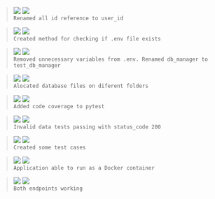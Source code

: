 > ![](https://img.shields.io/badge/Jul_25,_2022-black) ![](https://img.shields.io/badge/v0.5.1-REFACTOR-red)  
> `Renamed all id reference to user_id`

> ![](https://img.shields.io/badge/Jul_25,_2022-black) ![](https://img.shields.io/badge/v0.5.0-FEAT-blue)  
> `Created method for checking if .env file exists`

> ![](https://img.shields.io/badge/Jul_25,_2022-black) ![](https://img.shields.io/badge/v0.4.2-REFACTOR-red)  
> `Removed unnecessary variables from .env. Renamed db_manager to test_db_manager`

> ![](https://img.shields.io/badge/Jul_24,_2022-black) ![](https://img.shields.io/badge/v0.4.1-REFACTOR-red)  
> `Alocated database files on diferent folders`

> ![](https://img.shields.io/badge/Jul_24,_2022-black) ![](https://img.shields.io/badge/v0.4.0-FEAT-blue)  
> `Added code coverage to pytest`

> ![](https://img.shields.io/badge/Jul_24,_2022-black) ![](https://img.shields.io/badge/v0.3.1-FIX-green)  
> `Invalid data tests passing with status_code 200`

> ![](https://img.shields.io/badge/Jul_23,_2022-black) ![](https://img.shields.io/badge/v0.3.0-FEAT-blue)  
> `Created some test cases`

> ![](https://img.shields.io/badge/Jul_21,_2022-black) ![](https://img.shields.io/badge/v0.2.0-FEAT-blue)  
> `Application able to run as a Docker container`

> ![](https://img.shields.io/badge/Jul_21,_2022-black) ![](https://img.shields.io/badge/v0.1.0-FEAT-blue)  
> `Both endpoints working`